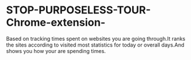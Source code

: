 # STOP-PURPOSELESS-TOUR-Chrome-extension-
Based on tracking times spent on websites you are going through.It ranks the sites according to visited most statistics for today or overall days.And shows you how your are spending times.
